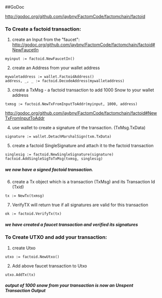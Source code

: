 ##GoDoc

http://godoc.org/github.com/jaybny/FactomCode/factomchain/factoid

### To Create a factoid transaction:

1) create an Input from the "faucet": 
http://godoc.org/github.com/jaybny/FactomCode/factomchain/factoid#NewFaucetIn
```
myinput := factoid.NewFaucetIn()
```
2) create an Address from your wallet address
```
mywaletaddress := wallet.FactoidAddress()
address, _, _ := factoid.DecodeAddress(mywalletaddress)
```
3) create a TxMsg - a factoid transaction to add 1000 Snow to your wallet address 
```
txmsg := factoid.NewTxFromInputToAddr(myinput, 1000, address)
```
http://godoc.org/github.com/jaybny/FactomCode/factomchain/factoid#NewTxFromInputToAddr

4) use wallet to create a signature of the transaction. (TxMsg.TxData)
```
signature := wallet.DetachMarshalSign(txm.TxData)
```
5) create a factoid SingleSignature and attach it to the factoid transaction 
```
singlesig := factoid.NewSingleSignature(signature)
factoid.AddSingleSigToTxMsg(txmsg, singlesig)
```
##### we now have a signed factoid transaction.

6) create a Tx object which is a transaction (TxMsg) and its Transaction Id (Txid)

```
tx := NewTx(txmsg)
```

7) VerifyTX will return true if all signatures are valid for this transaction 

```
ok := factoid.VerifyTx(tx)
```
##### we have created a faucet transaction and verified its signatures 

### To Create UTXO and add your transaction:
1) create Utxo 
```
utxo := factoid.NewUtxo()
```
2) Add above faucet transaction to Utxo 
```
utxo.AddTx(tx) 
```
##### output of 1000 snow from your transaction is now an Unspent Transaction Output 
```

